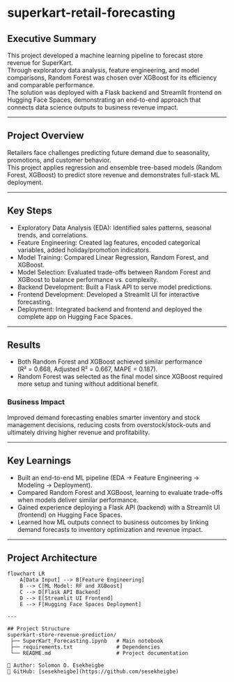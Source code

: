 # superkart-retail-forecasting

## Executive Summary
This project developed a machine learning pipeline to forecast store revenue for SuperKart.  
Through exploratory data analysis, feature engineering, and model comparisons, Random Forest was chosen over XGBoost for its efficiency and comparable performance.  
The solution was deployed with a Flask backend and Streamlit frontend on Hugging Face Spaces, demonstrating an end-to-end approach that connects data science outputs to business revenue impact.

---

## Project Overview
Retailers face challenges predicting future demand due to seasonality, promotions, and customer behavior.  
This project applies regression and ensemble tree-based models (Random Forest, XGBoost) to predict store revenue and demonstrates full-stack ML deployment.

---

## Key Steps
- Exploratory Data Analysis (EDA): Identified sales patterns, seasonal trends, and correlations.  
- Feature Engineering: Created lag features, encoded categorical variables, added holiday/promotion indicators.  
- Model Training: Compared Linear Regression, Random Forest, and XGBoost.  
- Model Selection: Evaluated trade-offs between Random Forest and XGBoost to balance performance vs. complexity.  
- Backend Development: Built a Flask API to serve model predictions.  
- Frontend Development: Developed a Streamlit UI for interactive forecasting.  
- Deployment: Integrated backend and frontend and deployed the complete app on Hugging Face Spaces.  

---

## Results
- Both Random Forest and XGBoost achieved similar performance  
  (R² = 0.668, Adjusted R² = 0.667, MAPE = 0.187).  
- Random Forest was selected as the final model since XGBoost required more setup and tuning without additional benefit.  

### Business Impact
Improved demand forecasting enables smarter inventory and stock management decisions, reducing costs from overstock/stock-outs and ultimately driving higher revenue and profitability.  

---

## Key Learnings
- Built an end-to-end ML pipeline (EDA → Feature Engineering → Modeling → Deployment).  
- Compared Random Forest and XGBoost, learning to evaluate trade-offs when models deliver similar performance.  
- Gained experience deploying a Flask API (backend) with a Streamlit UI (frontend) on Hugging Face Spaces.  
- Learned how ML outputs connect to business outcomes by linking demand forecasts to inventory optimization and revenue impact.  

---

## Project Architecture

```mermaid
flowchart LR
    A[Data Input] --> B[Feature Engineering]
    B --> C[ML Model: RF and XGBoost]
    C --> D[Flask API Backend]
    D --> E[Streamlit UI Frontend]
    E --> F[Hugging Face Spaces Deployment]

---

## Project Structure
superkart-store-revenue-prediction/
 ├── SuperKart_Forecasting.ipynb   # Main notebook
 ├── requirements.txt              # Dependencies
 └── README.md                     # Project documentation

👤 Author: Solomon O. Esekheigbe  
🔗 GitHub: [sesekheigbe](https://github.com/sesekheigbe)
